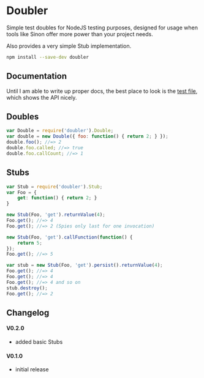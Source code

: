 # Doubler

Simple test doubles for NodeJS testing purposes, designed for usage when tools like Sinon offer more power than your project needs.

Also provides a very simple Stub implementation.

```sh
npm install --save-dev doubler
```

## Documentation

Until I am able to write up proper docs, the best place to look is the [test file](https://github.com/jackfranklin/doubler/blob/master/test/doubles.js), which shows the API nicely.

## Doubles

```js
var Double = require('doubler').Double;
var double = new Double({ foo: function() { return 2; } });
double.foo(); //=> 2
double.foo.called; //=> true
double.foo.callCount; //=> 1
```

## Stubs

```js
var Stub = require('doubler').Stub;
var Foo = {
    get: function() { return 2; }
}

new Stub(Foo, 'get').returnValue(4);
Foo.get(); //=> 4
Foo.get(); //=> 2 (Spies only last for one invocation)

new Stub(Foo, 'get').callFunction(function() {
    return 5;
});
Foo.get(); //=> 5

var stub = new Stub(Foo, 'get').persist().returnValue(4);
Foo.get(); //=> 4
Foo.get(); //=> 4
Foo.get(); //=> 4 and so on
stub.destroy();
Foo.get(); //=> 2
```


## Changelog

#### V0.2.0
- added basic Stubs

#### V0.1.0
- initial release
